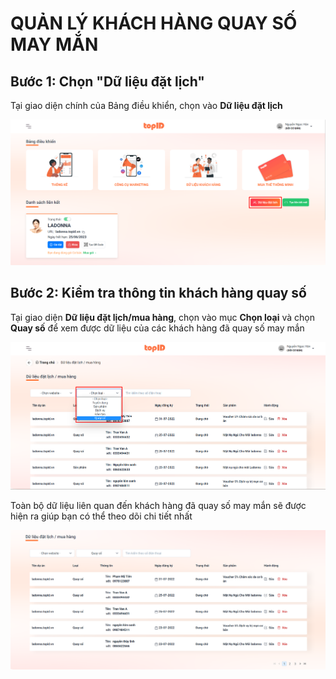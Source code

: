 # QUẢN LÝ KHÁCH HÀNG QUAY SỐ MAY MẮN

## Bước 1: Chọn "Dữ liệu đặt lịch"

Tại giao diện chính của Bảng điều khiển, chọn vào **Dữ liệu đặt lịch**



![](<../../../.gitbook/assets/image (3).png>)

## Bước 2: Kiểm tra thông tin khách hàng quay số&#x20;

Tại giao diện **Dữ liệu đặt lịch/mua hàng**, chọn vào mục **Chọn loại** và chọn **Quay số** để xem được dữ liệu của các khách hàng đã quay số may mắn

![](<../../../.gitbook/assets/image (2).png>)

Toàn bộ dữ liệu liên quan đến khách hàng đã quay số may mắn sẽ được hiện ra giúp bạn có thể theo dõi chi tiết nhất

![](../../../.gitbook/assets/image.png)
